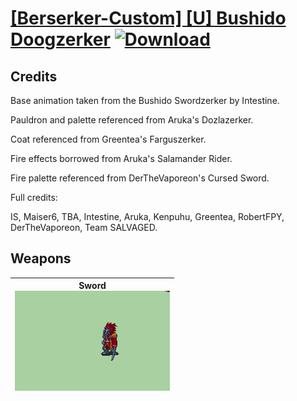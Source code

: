 # [\[Berserker-Custom\] \[U\] Bushido Doogzerker](./) [![Download](https://img.shields.io/badge/Download-Click%20Here!-red)](https://minhaskamal.github.io/DownGit/#/home?url=https://github.com/Klokinator/FE-Repo/tree/main/Battle%20Animations%2FInfantry%20-%20(Axe)%20Brigs%2C%20Pirates%2C%20Zerkers%2F%5BBerserker-Custom%5D%20%5BU%5D%20Bushido%20Doogzerker)
## Credits

Base animation taken from the Bushido Swordzerker by Intestine.

Pauldron and palette referenced from Aruka's Dozlazerker.

Coat referenced from Greentea's Farguszerker.

Fire effects borrowed from Aruka's Salamander Rider.

Fire palette referenced from DerTheVaporeon's Cursed Sword.

Full credits:

IS, Maiser6, TBA, Intestine, Aruka, Kenpuhu, Greentea, RobertFPY, DerTheVaporeon, Team SALVAGED.

## Weapons

| <b>Sword</b><br/><img alt="Sword animation" src="./Sword/Sword.gif"/> |
| :---: |
